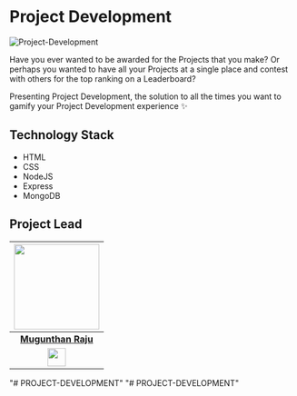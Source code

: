 # Project Development

![Project-Development](https://socialify.git.ci/DSC-SIST/Project-Development/image?description=1&font=KoHo&forks=1&issues=1&language=1&logo=https%3A%2F%2Fi.imgur.com%2FZvXu8gj.png&owner=1&pattern=Circuit%20Board&pulls=1&stargazers=1&theme=Dark)

Have you ever wanted to be awarded for the Projects that you make? Or perhaps you wanted to have all your Projects at a single place and contest with others for the top ranking on a Leaderboard?

Presenting Project Development, the solution to all the times you want to gamify your Project Development experience ✨

## Technology Stack 

- HTML
- CSS
- NodeJS
- Express
- MongoDB

## Project Lead

|                                     <a href="https://github.com/Mugunthanraju"><img src="https://avatars.githubusercontent.com/u/54927781?s=460&u=667c967a1114f9a2b934734a479a11e849c9e540&v=4" width=150px height=150px /></a>                                      |
| :-----------------------------------------------------------------------------------------------------------------------------------------------------------------------------------------------------------------------------------------------------------------: |
|                                                                                      **[Mugunthan Raju](https://www.linkedin.com/in/mugunthanraju29/)**                                                                                       |
| <a href="https://www.linkedin.com/in/mugunthanraju29/"><img src="https://mpng.subpng.com/20180324/vhe/kisspng-linkedin-computer-icons-logo-social-networking-ser-facebook-5ab6ebfe5f5397.2333748215219374063905.jpg" width="32px" height="32px"></a> |
"# PROJECT-DEVELOPMENT" 
"# PROJECT-DEVELOPMENT" 
